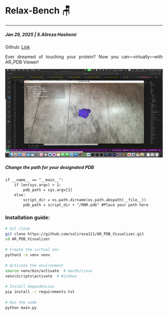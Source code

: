 # Relax-Bench 🪑
---
##### Jan 29, 2025 | S.Alireza Hashemi

Github:
[Link](https://github.com/salireza111/AR_PDB_Visualizer)



<div style="text-align: justify"> 
Ever dreamed of touching your protein? Now you can—virtually—with AR_PDB Viewer!
</div>


![scene](./demo.webp)


##### Change the path for your designated PDB

```
if __name__ == "__main__":
    if len(sys.argv) > 1:
        pdb_path = sys.argv[1]
    else:
        script_dir = os.path.dirname(os.path.abspath(__file__))
        pdb_path = script_dir + "/RNR.pdb" #Place your path here

```

 
### Installation guide:

```bash
# Git clone
git clone https://github.com/salireza111/AR_PDB_Visualizer.git
cd AR_PDB_Visualizer

# Create the virtual env 
python3 -m venv venv

# Activate the environment
source venv/bin/activate  # macOS/Linux
venv\Scripts\activate  # Windows

# Install dependencies
pip install -r requirements.txt

# Run the code
python main.py
```
